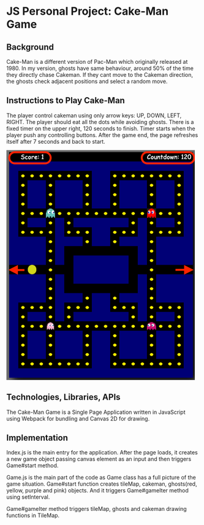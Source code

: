 # JS Personal Project: Cake-Man Game

## Background
Cake-Man is a different version of Pac-Man which originally released at 1980. In my version, ghosts have same behaviour, around 50% of the time they directly chase Cakeman. If they cant move to the Cakeman direction, the ghosts check adjacent positions and select a random move. 

## Instructions to Play Cake-Man
The player control cakeman using only arrow keys: UP, DOWN, LEFT, RIGHT. The player should eat all the dots while avoiding ghosts. There is a fixed timer on the upper right, 120 seconds to finish. Timer starts when the player push any controlling buttons. After the game end, the page refreshes itself after 7 seconds and back to start. 

![](cakemanGameScreen.png)

## Technologies, Libraries, APIs
The Cake-Man Game is a Single Page Application written in JavaScript using Webpack for bundling and Canvas 2D for drawing. 

## Implementation
Index.js is the main entry for the application. After the page loads, it creates a new game object passing canvas element as an input and then triggers Game#start method. 

Game.js is the main part of the code as Game class has a full picture of the game situation. Game#start function creates tileMap, cakeman, ghosts(red, yellow, purple and pink) objects. And it triggers Game#gameIter method using setInterval. 

Game#gameIter method triggers tileMap, ghosts and cakeman drawing functions in TileMap. 



